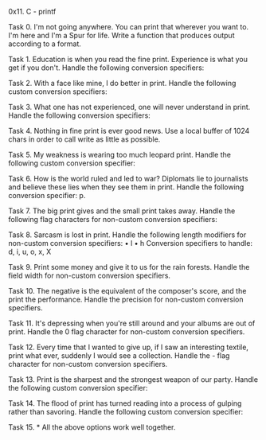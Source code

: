0x11. C - printf

Task 0. I'm not going anywhere. You can print that wherever you want to. I'm here and I'm a Spur for life.
Write a function that produces output according to a format.


Task 1. Education is when you read the fine print. Experience is what you get if you don't.
Handle the following conversion specifiers:

Task 2. With a face like mine, I do better in print.
Handle the following custom conversion specifiers:

Task 3. What one has not experienced, one will never understand in print.
Handle the following conversion specifiers:

Task 4. Nothing in fine print is ever good news.
Use a local buffer of 1024 chars in order to call write as little as possible.

Task 5. My weakness is wearing too much leopard print.
Handle the following custom conversion specifier:

Task 6. How is the world ruled and led to war? Diplomats lie to journalists and believe these lies when they see them in print.
Handle the following conversion specifier: p.

Task 7. The big print gives and the small print takes away.
Handle the following flag characters for non-custom conversion specifiers:

Task 8. Sarcasm is lost in print.
Handle the following length modifiers for non-custom conversion specifiers:
•	l
•	h
Conversion specifiers to handle: d, i, u, o, x, X

Task 9. Print some money and give it to us for the rain forests.
Handle the field width for non-custom conversion specifiers.

Task 10. The negative is the equivalent of the composer's score, and the print the performance.
Handle the precision for non-custom conversion specifiers.

Task 11. It's depressing when you're still around and your albums are out of print.
Handle the 0 flag character for non-custom conversion specifiers.

Task 12. Every time that I wanted to give up, if I saw an interesting textile, print what
ever, suddenly I would see a collection.
Handle the - flag character for non-custom conversion specifiers.

Task 13. Print is the sharpest and the strongest weapon of our party.
Handle the following custom conversion specifier:

Task 14. The flood of print has turned reading into a process of gulping rather than savoring.
Handle the following custom conversion specifier:

Task 15. *
All the above options work well together.
